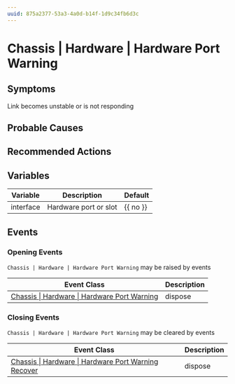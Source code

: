 ```yaml
---
uuid: 875a2377-53a3-4a0d-b14f-1d9c34fb6d3c
---
```

# Chassis | Hardware | Hardware Port Warning

## Symptoms

Link becomes unstable or is not responding

## Probable Causes

## Recommended Actions

## Variables

Variable | Description | Default
--- | --- | ---
interface | Hardware port or slot | {{ no }}

## Events

### Opening Events
`Chassis | Hardware | Hardware Port Warning` may be raised by events

Event Class | Description
--- | ---
[Chassis \| Hardware \| Hardware Port Warning](../../../event-classes/chassis/hardware/hardware-port-warning.md) | dispose

### Closing Events
`Chassis | Hardware | Hardware Port Warning` may be cleared by events

Event Class | Description
--- | ---
[Chassis \| Hardware \| Hardware Port Warning Recover](../../../event-classes/chassis/hardware/hardware-port-warning-recover.md) | dispose
